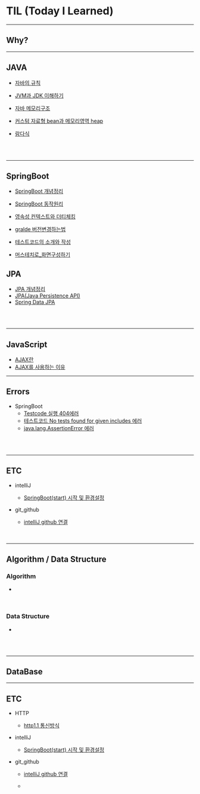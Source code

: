 # TIL  (Today I Learned)
---------------
## Why?
---------------
## JAVA 

- [자바의 규칙](https://github.com/kkssbbb/TIL/blob/main/JAVA/%EC%9E%90%EB%B0%94%EC%9D%98%20%EA%B7%9C%EC%B9%99.md)

- [JVM과 JDK 이해하기](https://github.com/kkssbbb/TIL/blob/main/JAVA/JVM%EA%B3%BC%20JDK%20%EC%9D%B4%ED%95%B4%ED%95%98%EA%B8%B0.md)

- [자바 메모리구조](https://github.com/kkssbbb/TIL/blob/main/JAVA/%EC%9E%90%EB%B0%94%20%EB%A9%94%EB%AA%A8%EB%A6%AC%EA%B5%AC%EC%A1%B0.md)

- [커스텀 자료형 bean과 메모리영역 heap](https://github.com/kkssbbb/TIL/blob/main/JAVA/%EC%BB%A4%EC%8A%A4%ED%85%80%20%EC%9E%90%EB%A3%8C%ED%98%95%20bean%EA%B3%BC%20%EB%A9%94%EB%AA%A8%EB%A6%AC%EC%98%81%EC%97%ADheap.md)
- [람다식](https://github.com/kkssbbb/TIL/blob/main/JAVA/%EB%9E%8C%EB%8B%A4%EC%8B%9D.md)
     
<br>
<br>

---------------
## SpringBoot

  - [SpringBoot 개념정리](https://github.com/kkssbbb/TIL/blob/main/SpringBoot/SpringBoot%20%EA%B0%9C%EB%85%90%EC%A0%95%EB%A6%AC.md)
  - [SpringBoot 동작원리](https://github.com/kkssbbb/TIL/blob/main/SpringBoot/%EC%8A%A4%ED%94%84%EB%A7%81%EB%B6%80%ED%8A%B8%20%EB%8F%99%EC%9E%91%EC%9B%90%EB%A6%AC.md)
  - [영속성 컨텍스트와 더티체킹](https://github.com/kkssbbb/TIL/blob/main/SpringBoot/%EC%98%81%EC%86%8D%EC%84%B1%20%EC%BB%A8%ED%85%8D%EC%8A%A4%ED%8A%B8%EC%99%80%20%EB%8D%94%ED%8B%B0%EC%B2%B4%ED%82%B9.md)
  - [gralde 버전변경하는법](https://github.com/kkssbbb/TIL/blob/main/SpringBoot/gradle%20%EB%B2%84%EC%A0%84%20%EB%B3%80%EA%B2%BD%ED%95%98%EB%8A%94%20%EB%B2%95.md)
  - [테스트코드의 소개와 작성](https://github.com/kkssbbb/TIL/blob/main/SpringBoot/%ED%85%8C%EC%8A%A4%ED%8A%B8%EC%BD%94%EB%93%9C%EC%9D%98%20%EC%86%8C%EA%B0%9C%EC%99%80%20%EC%9E%91%EC%84%B1.md)
   
  - [머스테치로_화면구성하기](https://github.com/kkssbbb/TIL/blob/main/SpringBoot/%EB%A8%B8%EC%8A%A4%ED%85%8C%EC%B9%98%EB%A1%9C_%ED%99%94%EB%A9%B4%EA%B5%AC%EC%84%B1%ED%95%98%EA%B8%B0.md)
## JPA
  - [JPA 개념정리](https://github.com/kkssbbb/TIL/blob/main/JPA/JPA%20%EA%B0%9C%EB%85%90%EC%A0%95%EB%A6%AC.md)
   - [JPA(Java Persistence API)](https://github.com/kkssbbb/TIL/blob/main/JPA/JPA(Java%20Persistence%20API).md)
   - [Spring Data JPA](https://github.com/kkssbbb/TIL/blob/main/JPA/Spring%20Data%20JPA.md)

<br>
<br>

---------------
## JavaScript
- [AJAX란](https://github.com/kkssbbb/TIL/blob/main/JavaScript/AJAX%EB%9E%80.md)
- [AJAX를 사용하는 이유](https://github.com/kkssbbb/TIL/blob/main/JavaScript/AJAX%EB%A5%BC%20%EC%82%AC%EC%9A%A9%ED%95%98%EB%8A%94%20%EC%9D%B4%EC%9C%A0.md)
---------------
## Errors
- SpringBoot
  - [Testcode 실행 404에러](https://github.com/KINGsBARE/TIL/blob/main/Errors/Testcode%20%EC%8B%A4%ED%96%89%20404%EC%97%90%EB%9F%AC.md)
  - [테스트코드 No tests found for given includes 에러](https://github.com/kkssbbb/TIL/blob/main/Errors/%ED%85%8C%EC%8A%A4%ED%8A%B8%EC%BD%94%EB%93%9C%20No%20tests%20found%20for%20given%20includes.md)
   - [java.lang.AssertionError 에러](https://github.com/kkssbbb/TIL/blob/main/Errors/java.lang.AssertionError%20%EC%97%90%EB%9F%AC.md)

<br>
<br>

---------------
## ETC

  
- intelliJ
    - [SpringBoot(start) 시작 및 환경설정](https://github.com/KINGsBARE/TIL/blob/main/ETC/SpringBoot(start)%20%EC%8B%9C%EC%9E%91%20%EB%B0%8F%20%ED%99%98%EA%B2%BD%EC%84%A4%EC%A0%95.md)
 - git_github
     - [intelliJ github 연결](https://github.com/KINGsBARE/TIL/blob/main/ETC/intelliJ%20github%20%EC%97%B0%EA%B2%B0.md)

     <br>
     <br>

---------------

## Algorithm / Data Structure
 ### Algorithm
  -
 <br>
  
 ### Data Structure
 -

<br>
<br>

---------------

## DataBase

---------------

 ## ETC
- HTTP
   - [http1.1 통신방식](https://github.com/kkssbbb/TIL/blob/main/ETC/http1.1%20%ED%86%B5%EC%8B%A0%EB%B0%A9%EC%8B%9D.md) 
  
- intelliJ
    - [SpringBoot(start) 시작 및 환경설정](https://github.com/KINGsBARE/TIL/blob/main/ETC/SpringBoot(start)%20%EC%8B%9C%EC%9E%91%20%EB%B0%8F%20%ED%99%98%EA%B2%BD%EC%84%A4%EC%A0%95.md)
 - git_github
     - [intelliJ github 연결](https://github.com/KINGsBARE/TIL/blob/main/ETC/intelliJ%20github%20%EC%97%B0%EA%B2%B0.md)

     - 

     <br>
     <br>

